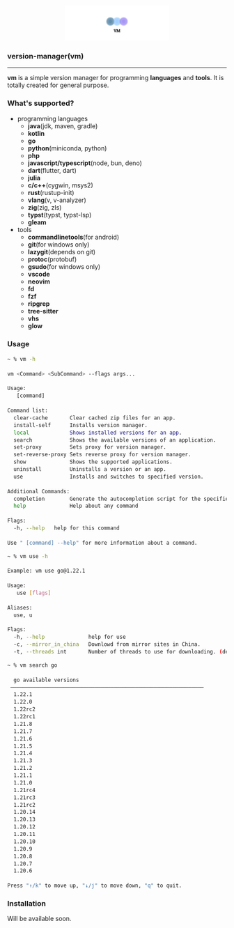 <p style="" align="center">
  <img src="https://github.com/moqsien/img_repo/raw/main/vm_header_photo_2.png" alt="Logo" width="240" height="80">
</p>

### version-manager(vm)
------------------------
**vm** is a simple version manager for programming **languages** and **tools**. It is totally created for general purpose.

### What's supported?

- programming languages
  - **java**(jdk, maven, gradle)
  - **kotlin**
  - **go**
  - **python**(miniconda, python)
  - **php**
  - **javascript/typescript**(node, bun, deno)
  - **dart**(flutter, dart)
  - **julia**
  - **c/c++**(cygwin, msys2)
  - **rust**(rustup-init)
  - **vlang**(v, v-analyzer)
  - **zig**(zig, zls)
  - **typst**(typst, typst-lsp)
  - **gleam**
- tools
  - **commandlinetools**(for android)
  - **git**(for windows only)
  - **lazygit**(depends on git)
  - **protoc**(protobuf)
  - **gsudo**(for windows only)
  - **vscode**
  - **neovim**
  - **fd**
  - **fzf**
  - **ripgrep**
  - **tree-sitter**
  - **vhs**
  - **glow**

### Usage
```bash
~ % vm -h

vm <Command> <SubCommand> --flags args...

Usage:
   [command]

Command list:
  clear-cache       Clear cached zip files for an app.
  install-self      Installs version manager.
  local             Shows installed versions for an app.
  search            Shows the available versions of an application.
  set-proxy         Sets proxy for version manager.
  set-reverse-proxy Sets reverse proxy for version manager.
  show              Shows the supported applications.
  uninstall         Uninstalls a version or an app.
  use               Installs and switches to specified version.

Additional Commands:
  completion        Generate the autocompletion script for the specified shell
  help              Help about any command

Flags:
  -h, --help   help for this command

Use " [command] --help" for more information about a command.
```

```bash
~ % vm use -h

Example: vm use go@1.22.1

Usage:
   use [flags]

Aliases:
  use, u

Flags:
  -h, --help              help for use
  -c, --mirror_in_china   Downlowd from mirror sites in China.
  -t, --threads int       Number of threads to use for downloading. (default 1)
```

```bash
~ % vm search go

  go available versions
 ──────────────────────────────────────────────────────────────
  1.22.1
  1.22.0
  1.22rc2
  1.22rc1
  1.21.8
  1.21.7
  1.21.6
  1.21.5
  1.21.4
  1.21.3
  1.21.2
  1.21.1
  1.21.0
  1.21rc4
  1.21rc3
  1.21rc2
  1.20.14
  1.20.13
  1.20.12
  1.20.11
  1.20.10
  1.20.9
  1.20.8
  1.20.7
  1.20.6

Press "↑/k" to move up, "↓/j" to move down, "q" to quit.
```

### Installation

Will be available soon.
